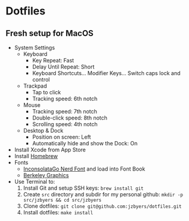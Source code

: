 # Dotfiles 

## Fresh setup for MacOS

- System Settings
    - Keyboard
        - Key Repeat: Fast
        - Delay Until Repeat: Short
        - Keyboard Shortcuts... Modifier Keys... Switch caps lock and control
    - Trackpad
        - Tap to click
        - Tracking speed: 6th notch
    - Mouse
        - Tracking speed: 7th notch
        - Double-click speed: 8th notch
        - Scrolling speed: 4th notch
    - Desktop & Dock
        - Position on screen: Left
        - Automatically hide and show the Dock: On
- Install Xcode from App Store
- Install [Homebrew](https://brew.sh/)
- Fonts
    - [InconsolataGo Nerd Font](https://www.nerdfonts.com/font-downloads) and load into Font Book
    - [Berkeley Graphics](https://berkeleygraphics.com/)
- Use Terminal to:
    1. Install Git and setup SSH keys: `brew install git`
    2. Create `src` directory and subdir for my personal github: `mkdir -p src/jzbyers && cd src/jzbyers`
    3. Clone dotfiles: `git clone git@github.com:jzbyers/dotfiles.git`
    4. Install dotfiles: `make install`
